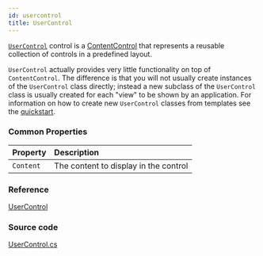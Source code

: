 ```yaml
---
id: usercontrol
title: UserControl
---
```


[`UserControl`](http://reference.avaloniaui.net/api/Avalonia.Controls/UserControl/) control is a [ContentControl](contentcontrol) that represents a reusable collection of controls in a predefined layout.

`UserControl` actually provides very little functionality on top of `ContentControl`. The difference is that you will not usually create instances of the `UserControl` class directly; instead a new subclass of the `UserControl` class is usually created for each "view" to be shown by an application. For information on how to create new `UserControl` classes from templates see the [quickstart](../getting-started/usercontrols).

### Common Properties

| Property | Description |
| :--- | :--- |
| `Content` | The content to display in the control |

### Reference

[UserControl](http://reference.avaloniaui.net/api/Avalonia.Controls/UserControl/)

### Source code

[UserControl.cs](https://github.com/AvaloniaUI/Avalonia/blob/master/src/Avalonia.Controls/UserControl.cs)
